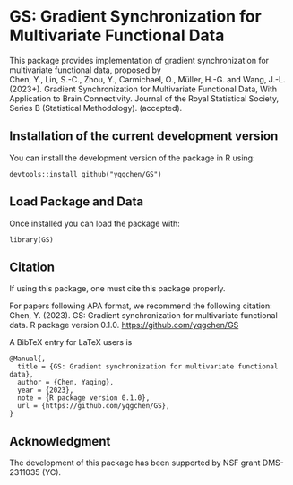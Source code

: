 GS: Gradient Synchronization for Multivariate Functional Data
====

This package provides implementation of gradient synchronization for multivariate functional data, proposed by  
Chen, Y., Lin, S.-C., Zhou, Y., Carmichael, O., Müller, H.-G. and Wang, J.-L. (2023+). Gradient Synchronization for Multivariate Functional Data, With Application to Brain Connectivity. Journal of the Royal Statistical Society, Series B (Statistical Methodology). (accepted).

## Installation of the current development version
You can install the development version of the package in R using:
```
devtools::install_github("yqgchen/GS")
```

## Load Package and Data
Once installed you can load the package with:
```
library(GS)
```

## Citation

If using this package, one must cite this package properly.  

For papers following APA format, we recommend the following citation:  
Chen, Y. (2023). GS: Gradient synchronization for multivariate functional data. R package version 0.1.0. https://github.com/yqgchen/GS

A BibTeX entry for LaTeX users is
```
@Manual{,
  title = {GS: Gradient synchronization for multivariate functional data},
  author = {Chen, Yaqing},
  year = {2023},
  note = {R package version 0.1.0},
  url = {https://github.com/yqgchen/GS},
}
```

## Acknowledgment
The development of this package has been supported by NSF grant DMS-2311035 (YC). 
